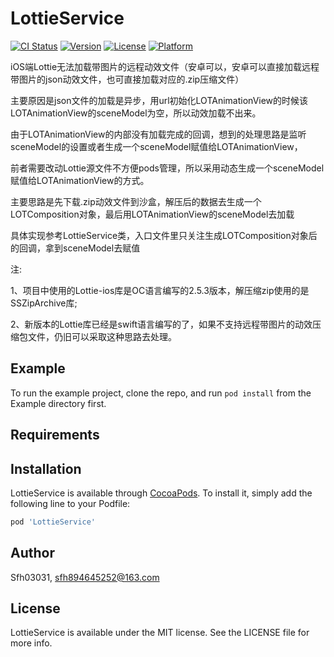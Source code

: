 # LottieService

[![CI Status](https://img.shields.io/travis/Sfh03031/LottieService.svg?style=flat)](https://travis-ci.org/Sfh03031/LottieService)
[![Version](https://img.shields.io/cocoapods/v/LottieService.svg?style=flat)](https://cocoapods.org/pods/LottieService)
[![License](https://img.shields.io/cocoapods/l/LottieService.svg?style=flat)](https://cocoapods.org/pods/LottieService)
[![Platform](https://img.shields.io/cocoapods/p/LottieService.svg?style=flat)](https://cocoapods.org/pods/LottieService)

iOS端Lottie无法加载带图片的远程动效文件（安卓可以，安卓可以直接加载远程带图片的json动效文件，也可直接加载对应的.zip压缩文件）

主要原因是json文件的加载是异步，用url初始化LOTAnimationView的时候该LOTAnimationView的sceneModel为空，所以动效加载不出来。

由于LOTAnimationView的内部没有加载完成的回调，想到的处理思路是监听sceneModel的设置或者生成一个sceneModel赋值给LOTAnimationView，

前者需要改动Lottie源文件不方便pods管理，所以采用动态生成一个sceneModel赋值给LOTAnimationView的方式。

主要思路是先下载.zip动效文件到沙盒，解压后的数据去生成一个LOTComposition对象，最后用LOTAnimationView的sceneModel去加载

具体实现参考LottieService类，入口文件里只关注生成LOTComposition对象后的回调，拿到sceneModel去赋值

注: 

1、项目中使用的Lottie-ios库是OC语言编写的2.5.3版本，解压缩zip使用的是SSZipArchive库;

2、新版本的Lottie库已经是swift语言编写的了，如果不支持远程带图片的动效压缩包文件，仍旧可以采取这种思路去处理。


## Example

To run the example project, clone the repo, and run `pod install` from the Example directory first.

## Requirements

## Installation

LottieService is available through [CocoaPods](https://cocoapods.org). To install
it, simply add the following line to your Podfile:

```ruby
pod 'LottieService'
```

## Author

Sfh03031,  sfh894645252@163.com

## License

LottieService is available under the MIT license. See the LICENSE file for more info.
